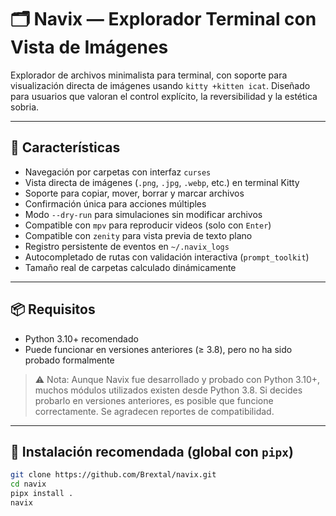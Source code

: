 # 🗂️ Navix — Explorador Terminal con Vista de Imágenes

Explorador de archivos minimalista para terminal, con soporte para visualización directa de imágenes usando `kitty +kitten icat`. Diseñado para usuarios que valoran el control explícito, la reversibilidad y la estética sobria.

---

## 🚀 Características

- Navegación por carpetas con interfaz `curses`
- Vista directa de imágenes (`.png`, `.jpg`, `.webp`, etc.) en terminal Kitty
- Soporte para copiar, mover, borrar y marcar archivos
- Confirmación única para acciones múltiples
- Modo `--dry-run` para simulaciones sin modificar archivos
- Compatible con `mpv` para reproducir videos (solo con `Enter`)
- Compatible con `zenity` para vista previa de texto plano
- Registro persistente de eventos en `~/.navix_logs`
- Autocompletado de rutas con validación interactiva (`prompt_toolkit`)
- Tamaño real de carpetas calculado dinámicamente

---

## 📦 Requisitos

- Python 3.10+ recomendado  
- Puede funcionar en versiones anteriores (≥ 3.8), pero no ha sido probado formalmente

> ⚠️ Nota: Aunque Navix fue desarrollado y probado con Python 3.10+, muchos módulos utilizados existen desde Python 3.8. Si decides probarlo en versiones anteriores, es posible que funcione correctamente. Se agradecen reportes de compatibilidad.

---

## 🧪 Instalación recomendada (global con `pipx`)

```bash
git clone https://github.com/Brextal/navix.git
cd navix
pipx install .
navix
